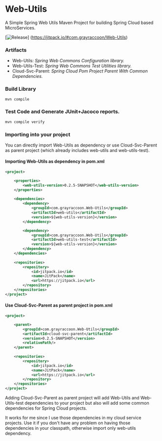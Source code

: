 # Web-Utils
A Simple Spring Web Utils Maven Project for building Spring Cloud based MicroServices.

[![Release](https://jitpack.io/v/com.grayraccoon/Web-Utils.svg)]
(https://jitpack.io/#com.grayraccoon/Web-Utils)

### Artifacts
* Web-Utils: _Spring Web Commons Configuration library._
* Web-Utils-Test: _Spring Web Commons Test Utilities library._
* Cloud-Svc-Parent: _Spring Cloud Pom Project Parent With Common Dependencies._

### Build Library

```bash
mvn compile
``` 

### Test Code and Generate JUnit+Jacoco reports.

```bash
mvn compile verify
```


### Importing into your project

You can directly import Web-Utils as dependency 
or use Cloud-Svc-Parent as parent project 
(which already includes web-utils and web-utils-test).

#### Importing Web-Utils as dependency in pom.xml
```xml
<project>

    <properties>
        <web-utils-version>0.2.5-SNAPSHOT</web-utils-version>
    </properties>
    
    <dependencies>
        <dependency>
            <groupId>com.grayraccoon.Web-Utils</groupId>
            <artifactId>web-utils</artifactId>
            <version>${web-utils-version}</version>
        </dependency>

        <dependency>
            <groupId>com.grayraccoon.Web-Utils</groupId>
            <artifactId>web-utils-test</artifactId>
            <version>${web-utils-version}</version>
        </dependency>
    </dependencies>
    
    <repositories>
        <repository>
            <id>jitpack.io</id>
            <name>JitPack</name>
            <url>https://jitpack.io</url>
        </repository>
    </repositories>
</project>
```

#### Use Cloud-Svc-Parent as parent project in pom.xml
```xml
<project>

    <parent>
        <groupId>com.grayraccoon.Web-Utils</groupId>
        <artifactId>cloud-svc-parent</artifactId>
        <version>0.2.5-SNAPSHOT</version>
        <relativePath/>
    </parent>
    
    <repositories>
        <repository>
            <id>jitpack.io</id>
            <name>JitPack</name>
            <url>https://jitpack.io</url>
        </repository>
    </repositories>
</project>
```

Adding Cloud-Svc-Parent as parent project will 
add Web-Utils and Web-Utils-test dependencies to your project
but also will add some common dependencies for Spring Cloud projects.

It works for me since I use those dependencies in my cloud service projects.
Use it if you don't have any problem on having 
those dependencies in your classpath, 
otherwise import only web-utils dependency.



